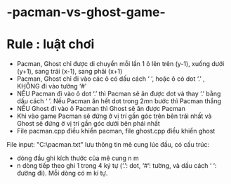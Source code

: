 # -pacman-vs-ghost-game-


# Rule : luật chơi
- Pacman, Ghost chỉ được di chuyển mỗi lần 1 ô lên trên (y-1), xuống dưới (y+1), sang trái (x-1), sang phải (x+1)
- Pacman, Ghost chỉ đi vào các ô có dấu cách ‘ ’, hoặc ô có dot ‘.’ , KHÔNG đi vào tường ‘#’
- NẾU Pacman đi vào ô dot ‘.’ thì Pacman sẽ ăn được dot và thay ‘.’ bằng dấu cách ‘ ’. Nếu Pacman ăn hết dot trong 2*m*n bước thì Pacman thắng
- NẾU Ghost đi vào ô Pacman thì Ghost sẽ ăn được Pacman
- Khi vào game Pacman sẽ đứng ở vị trí gần góc trên bên trái nhất và Ghost sẽ đứng ở vị trí gần góc dưới bên phải nhất
- File pacman.cpp điều khiển pacman, file ghost.cpp điều khiển ghost

File input: "C:\\pacman.txt" lưu thông tin mê cung lúc đầu, có cấu trúc:
+ dòng đầu ghi kích thước của mê cung n m
+ n dòng tiếp theo ghi 1 trong 4 ký tự (‘.’: dot, ‘#’: tường, và dấu cách ‘ ‘: đường đi). Mỗi dòng có m kí tự.
